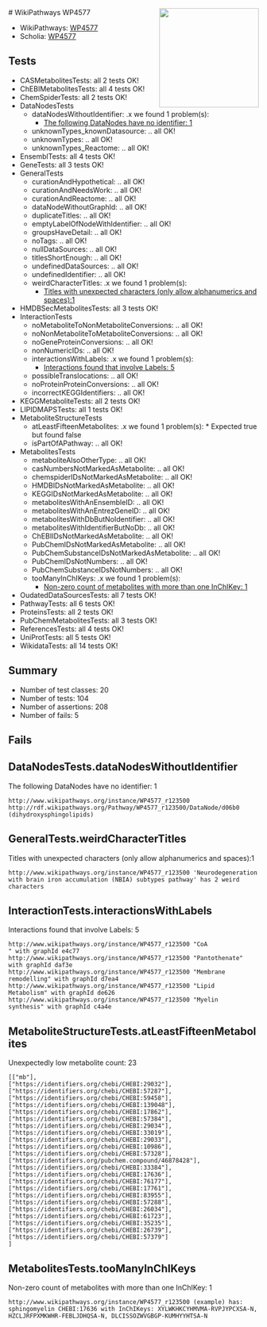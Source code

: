 <img style="float: right; width: 200px" src="https://upload.wikimedia.org/wikipedia/commons/thumb/8/83/Wplogo_with_text_500.png/640px-Wplogo_with_text_500.png" />
# WikiPathways WP4577

* WikiPathways: [WP4577](https://new.wikipathways.org/pathways/WP4577)
* Scholia: [WP4577](https://scholia.toolforge.org/wikipathways/WP4577)
## Tests
* CASMetabolitesTests: all 2 tests OK!
* ChEBIMetabolitesTests: all 4 tests OK!
* ChemSpiderTests: all 2 tests OK!
* DataNodesTests
    * dataNodesWithoutIdentifier: .x we found 1 problem(s):
        * [The following DataNodes have no identifier: 1](#d2d32fa0)
    * unknownTypes_knownDatasource: .. all OK!
    * unknownTypes: .. all OK!
    * unknownTypes_Reactome: .. all OK!
* EnsemblTests: all 4 tests OK!
* GeneTests: all 3 tests OK!
* GeneralTests
    * curationAndHypothetical: .. all OK!
    * curationAndNeedsWork: .. all OK!
    * curationAndReactome: .. all OK!
    * dataNodeWithoutGraphId: .. all OK!
    * duplicateTitles: .. all OK!
    * emptyLabelOfNodeWithIdentifier: .. all OK!
    * groupsHaveDetail: .. all OK!
    * noTags: .. all OK!
    * nullDataSources: .. all OK!
    * titlesShortEnough: .. all OK!
    * undefinedDataSources: .. all OK!
    * undefinedIdentifier: .. all OK!
    * weirdCharacterTitles: .x we found 1 problem(s):
        * [Titles with unexpected characters (only allow alphanumerics and spaces):1](#fda87b3f)
* HMDBSecMetabolitesTests: all 3 tests OK!
* InteractionTests
    * noMetaboliteToNonMetaboliteConversions: .. all OK!
    * noNonMetaboliteToMetaboliteConversions: .. all OK!
    * noGeneProteinConversions: .. all OK!
    * nonNumericIDs: .. all OK!
    * interactionsWithLabels: .x we found 1 problem(s):
        * [Interactions found that involve Labels: 5](#630d267c)
    * possibleTranslocations: .. all OK!
    * noProteinProteinConversions: .. all OK!
    * incorrectKEGGIdentifiers: .. all OK!
* KEGGMetaboliteTests: all 2 tests OK!
* LIPIDMAPSTests: all 1 tests OK!
* MetaboliteStructureTests
    * atLeastFifteenMetabolites: .x we found 1 problem(s):
            * Expected true but found false
    * isPartOfAPathway: .. all OK!
* MetabolitesTests
    * metaboliteAlsoOtherType: .. all OK!
    * casNumbersNotMarkedAsMetabolite: .. all OK!
    * chemspiderIDsNotMarkedAsMetabolite: .. all OK!
    * HMDBIDsNotMarkedAsMetabolite: .. all OK!
    * KEGGIDsNotMarkedAsMetabolite: .. all OK!
    * metabolitesWithAnEnsembleID: .. all OK!
    * metabolitesWithAnEntrezGeneID: .. all OK!
    * metabolitesWithDbButNoIdentifier: .. all OK!
    * metabolitesWithIdentifierButNoDb: .. all OK!
    * ChEBIIDsNotMarkedAsMetabolite: .. all OK!
    * PubChemIDsNotMarkedAsMetabolite: .. all OK!
    * PubChemSubstanceIDsNotMarkedAsMetabolite: .. all OK!
    * PubChemIDsNotNumbers: .. all OK!
    * PubChemSubstanceIDsNotNumbers: .. all OK!
    * tooManyInChIKeys: .x we found 1 problem(s):
        * [Non-zero count of metabolites with more than one InChIKey: 1](#a4e4037e)
* OudatedDataSourcesTests: all 7 tests OK!
* PathwayTests: all 6 tests OK!
* ProteinsTests: all 2 tests OK!
* PubChemMetabolitesTests: all 3 tests OK!
* ReferencesTests: all 4 tests OK!
* UniProtTests: all 5 tests OK!
* WikidataTests: all 14 tests OK!


## Summary

* Number of test classes: 20
* Number of tests: 104
* Number of assertions: 208
* Number of fails: 5

## Fails

<a name="d2d32fa0" />

## DataNodesTests.dataNodesWithoutIdentifier

The following DataNodes have no identifier: 1
```
http://www.wikipathways.org/instance/WP4577_r123500 http://rdf.wikipathways.org/Pathway/WP4577_r123500/DataNode/d06b0 (dihydroxysphingolipids)
```

<a name="fda87b3f" />

## GeneralTests.weirdCharacterTitles

Titles with unexpected characters (only allow alphanumerics and spaces):1
```
http://www.wikipathways.org/instance/WP4577_r123500 'Neurodegeneration with brain iron accumulation (NBIA) subtypes pathway' has 2 weird characters
```

<a name="630d267c" />

## InteractionTests.interactionsWithLabels

Interactions found that involve Labels: 5
```
http://www.wikipathways.org/instance/WP4577_r123500 "CoA
" with graphId e4c77
http://www.wikipathways.org/instance/WP4577_r123500 "Pantothenate" with graphId daf3e
http://www.wikipathways.org/instance/WP4577_r123500 "Membrane 
remodelling" with graphId d7ea4
http://www.wikipathways.org/instance/WP4577_r123500 "Lipid 
Metabolism" with graphId de626
http://www.wikipathways.org/instance/WP4577_r123500 "Myelin
synthesis" with graphId c4a4e
```

<a name="3b0f9784" />

## MetaboliteStructureTests.atLeastFifteenMetabolites

Unexpectedly low metabolite count: 23

```
[["mb"],
["https://identifiers.org/chebi/CHEBI:29032"],
["https://identifiers.org/chebi/CHEBI:57287"],
["https://identifiers.org/chebi/CHEBI:59458"],
["https://identifiers.org/chebi/CHEBI:139048"],
["https://identifiers.org/chebi/CHEBI:17862"],
["https://identifiers.org/chebi/CHEBI:57384"],
["https://identifiers.org/chebi/CHEBI:29034"],
["https://identifiers.org/chebi/CHEBI:33019"],
["https://identifiers.org/chebi/CHEBI:29033"],
["https://identifiers.org/chebi/CHEBI:10986"],
["https://identifiers.org/chebi/CHEBI:57328"],
["https://identifiers.org/pubchem.compound/46878428"],
["https://identifiers.org/chebi/CHEBI:33384"],
["https://identifiers.org/chebi/CHEBI:17636"],
["https://identifiers.org/chebi/CHEBI:76177"],
["https://identifiers.org/chebi/CHEBI:17761"],
["https://identifiers.org/chebi/CHEBI:83955"],
["https://identifiers.org/chebi/CHEBI:57288"],
["https://identifiers.org/chebi/CHEBI:26034"],
["https://identifiers.org/chebi/CHEBI:61723"],
["https://identifiers.org/chebi/CHEBI:35235"],
["https://identifiers.org/chebi/CHEBI:26739"],
["https://identifiers.org/chebi/CHEBI:57379"]
]
```

<a name="a4e4037e" />

## MetabolitesTests.tooManyInChIKeys

Non-zero count of metabolites with more than one InChIKey: 1
```
http://www.wikipathways.org/instance/WP4577_r123500 (example) has: sphingomyelin CHEBI:17636 with InChIKeys: XYLWKHKCYHMVMA-RVPJYPCXSA-N, HZCLJRFPXMKWHR-FEBLJDHQSA-N, DLCISSOZWVGBGP-KUMHYYHTSA-N
```

